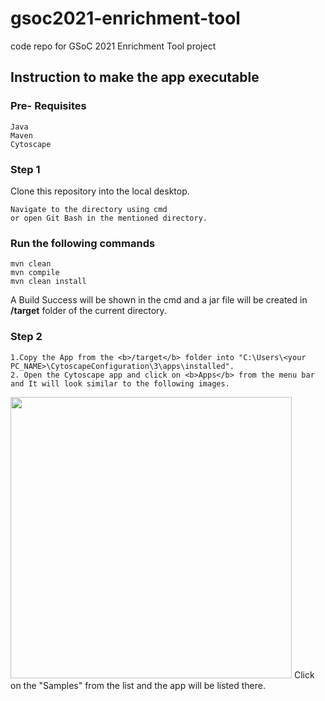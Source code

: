 # gsoc2021-enrichment-tool
code repo for GSoC 2021 Enrichment Tool project
## Instruction to make the app executable
### Pre- Requisites
```
Java
Maven
Cytoscape
```
### Step 1
Clone this repository into the local desktop.
```
Navigate to the directory using cmd 
or open Git Bash in the mentioned directory.
```
### Run the following commands
```
mvn clean
mvn compile
mvn clean install
```
A Build Success will be shown in the cmd and a jar file will be created in <b>/target</b> folder of the current directory.
### Step 2
```
1.Copy the App from the <b>/target</b> folder into "C:\Users\<your PC_NAME>\CytoscapeConfiguration\3\apps\installed".
2. Open the Cytoscape app and click on <b>Apps</b> from the menu bar and It will look similar to the following images. 
```
<img src="Images/Guide_screenshot_1.png" height=450/>
Click on the "Samples" from the list and the app will be listed there.